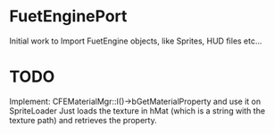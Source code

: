 # FuetEnginePort
Initial work to Import FuetEngine objects, like Sprites, HUD files etc...

# TODO
Implement:
    CFEMaterialMgr::I()->bGetMaterialProperty and use it on SpriteLoader
        Just loads the texture in hMat (which is a string with the texture path) and retrieves the property.